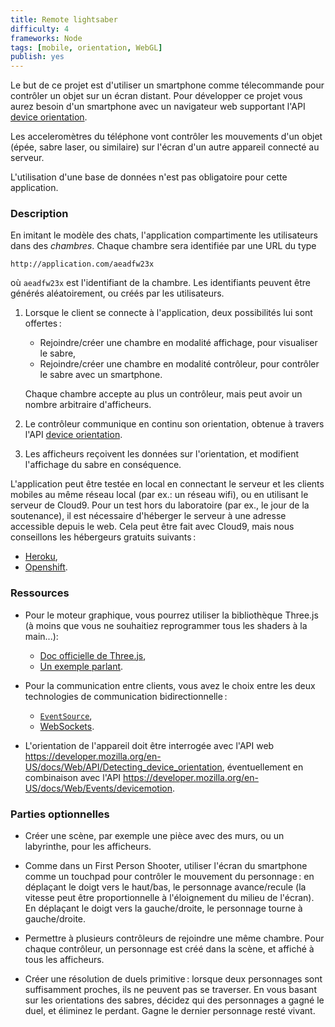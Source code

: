 ```yaml
---
title: Remote lightsaber
difficulty: 4
frameworks: Node
tags: [mobile, orientation, WebGL]
publish: yes
---
```


Le but de ce projet est d'utiliser un smartphone comme télecommande
pour contrôler un objet sur un écran distant. Pour développer ce
projet vous aurez besoin d'un smartphone avec un navigateur web
supportant l'API
[device orientation](https://developer.mozilla.org/en-US/docs/Web/API/Detecting_device_orientation).

Les acceleromètres du téléphone vont contrôler les mouvements d'un
objet (épée, sabre laser, ou similaire) sur l'écran d'un autre
appareil connecté au serveur.

L'utilisation d'une base de données n'est pas obligatoire pour cette
application.

### Description

En imitant le modèle des chats, l'application compartimente les
utilisateurs dans des *chambres*. Chaque chambre sera identifiée par
une URL du type

~~~
http://application.com/aeadfw23x
~~~

où `aeadfw23x` est l'identifiant de la chambre. Les identifiants
peuvent être générés aléatoirement, ou créés par les utilisateurs.

1. Lorsque le client se connecte à l'application, deux possibilités lui
   sont offertes :
   
   - Rejoindre/créer une chambre en modalité affichage, pour
     visualiser le sabre,
   - Rejoindre/créer une chambre en modalité contrôleur, pour
     contrôler le sabre avec un smartphone.
   
   Chaque chambre accepte au plus un contrôleur, mais peut avoir un
   nombre arbitraire d'afficheurs.

2. Le contrôleur communique en continu son orientation, obtenue à
   travers l'API
   [device orientation](https://developer.mozilla.org/en-US/docs/Web/API/Detecting_device_orientation).

3. Les afficheurs reçoivent les données sur l'orientation, et
   modifient l'affichage du sabre en conséquence.

L'application peut être testée en local en connectant le serveur et
les clients mobiles au même réseau local (par ex.: un réseau wifi), ou
en utilisant le serveur de Cloud9. Pour un test hors du laboratoire
(par ex., le jour de la soutenance), il est nécessaire d'héberger le
serveur à une adresse accessible depuis le web. Cela peut être fait
avec Cloud9, mais nous conseillons les hébergeurs gratuits suivants :

- [Heroku](https://heroku.com),
- [Openshift](https://openshift.com).


### Ressources

- Pour le moteur graphique, vous pourrez utiliser la bibliothèque
  Three.js (à moins que vous ne souhaitiez reprogrammer tous les
  shaders à la main...):
  
  - [Doc officielle de Three.js](http://threejs.org/docs/),
  - [Un exemple parlant](https://codepen.io/defeo/pen/qbeJML/).

- Pour la communication entre clients, vous avez le choix entre les
  deux technologies de communication bidirectionnelle :
  
  - [`EventSource`](https://developer.mozilla.org/docs/Web/API/EventSource),
  - [WebSockets](https://developer.mozilla.org/en/docs/WebSockets).

- L'orientation de l'appareil doit être interrogée avec l'API web
  <https://developer.mozilla.org/en-US/docs/Web/API/Detecting_device_orientation>,
  éventuellement en combinaison avec l'API
  <https://developer.mozilla.org/en-US/docs/Web/Events/devicemotion>.

### Parties optionnelles

- Créer une scène, par exemple une pièce avec des murs, ou un
  labyrinthe, pour les afficheurs.

- Comme dans un First Person Shooter, utiliser l'écran du smartphone
  comme un touchpad pour contrôler le mouvement du personnage : en
  déplaçant le doigt vers le haut/bas, le personnage avance/recule (la
  vitesse peut être proportionnelle à l'éloignement du milieu de
  l'écran). En déplaçant le doigt vers la gauche/droite, le personnage
  tourne à gauche/droite.

- Permettre à plusieurs contrôleurs de rejoindre une même
  chambre. Pour chaque contrôleur, un personnage est créé dans la
  scène, et affiché à tous les afficheurs.

- Créer une résolution de duels primitive : lorsque deux personnages
  sont suffisamment proches, ils ne peuvent pas se traverser. En vous
  basant sur les orientations des sabres, décidez qui des personnages
  a gagné le duel, et éliminez le perdant. Gagne le dernier personnage
  resté vivant.
